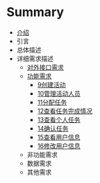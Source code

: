 # Summary

* [介绍](README.md)
* 引言
* 总体描述
* 详细需求描述
    * [对外接口需求](对外接口需求.md)
    * [功能需求](功能需求.md)
        * [9创建活动](9创建活动.md)
        * [10管理活动人员](10管理活动人员.md)
        * [11分配任务](11分配任务.md)
        * [12查看任务完成情况](12查看任务完成情况.md)
        * [13查看个人任务](查看个人任务.md)
        * [14确认任务](确认任务.md)
        * [15查看用户信息](查看用户信息.md)
        * [16修改用户信息](修改用户信息.md)
    * 非功能需求
    * 数据需求
    * 其他需求

